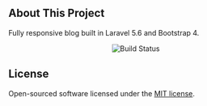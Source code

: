 ## About This Project

Fully responsive blog built in Laravel 5.6 and Bootstrap 4.

<p align="center">
<img src="https://travis-ci.org/laravel/framework.svg" alt="Build Status">
</p>

## License

Open-sourced software licensed under the [MIT license](http://opensource.org/licenses/MIT).